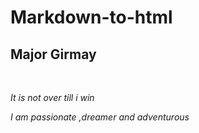 # Markdown-to-html

<body>
<head>
<title><h1> Markdown to html</h2> </title>
</head>
<body>
<p> <h2> Major Girmay </h2> <br></p>
<p> <em> It is not over till i win <em>
<p> I am passionate ,dreamer and adventurous </P>


